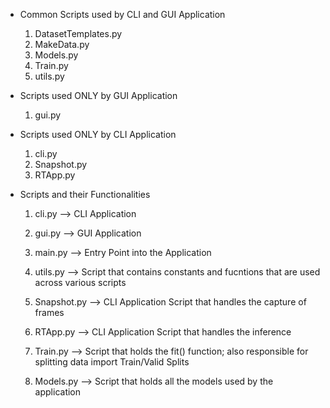 - Common Scripts used by CLI and GUI Application
    1. DatasetTemplates.py
    2. MakeData.py
    3. Models.py
    4. Train.py
    5. utils.py
    
- Scripts used ONLY by GUI Application
    1. gui.py

- Scripts used ONLY by CLI Application
    1. cli.py      
    2. Snapshot.py
    3. RTApp.py

- Scripts and their Functionalities
    1. cli.py   --> CLI Application
    2. gui.py   --> GUI Application
    3. main.py  --> Entry Point into the Application
    4. utils.py --> Script that contains constants and fucntions that are used across various scripts

    5. Snapshot.py --> CLI Application Script that handles the capture of frames 
    6. RTApp.py    --> CLI Application Script that handles the inference 
 
    7. Train.py  --> Script that holds the fit() function; also responsible for splitting data import Train/Valid Splits
    8. Models.py --> Script that holds all the models used by the application